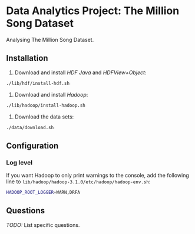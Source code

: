 # Data Analytics Project: The Million Song Dataset

Analysing The Million Song Dataset.

## Installation

1. Download and install _HDF Java_ and _HDFView+Object_:  
```bash
./lib/hdf/install-hdf.sh
```
1. Download and install _Hadoop_:  
```bash
./lib/hadoop/install-hadoop.sh
```
1. Download the data sets:  
```bash
./data/download.sh
```

## Configuration

### Log level

If you want Hadoop to only print warnings to the console,
add the following line to `lib/hadoop/hadoop-3.1.0/etc/hadoop/hadoop-env.sh`:
```bash
HADOOP_ROOT_LOGGER=WARN,DRFA
```

## Questions
  
*TODO:* List specific questions.

